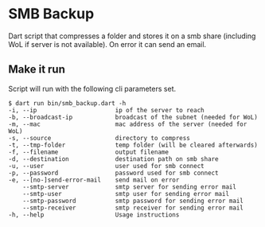 # SMB Backup
Dart script that compresses a folder and stores it on a smb share (including WoL if server is not available). On error it can send an email.

## Make it run
Script will run with the following cli parameters set.
```
$ dart run bin/smb_backup.dart -h
-i, --ip                      ip of the server to reach
-b, --broadcast-ip            broadcast of the subnet (needed for WoL)
-m, --mac                     mac address of the server (needed for WoL)
-s, --source                  directory to compress
-t, --tmp-folder              temp folder (will be cleared afterwards)
-f, --filename                output filename
-d, --destination             destination path on smb share
-u, --user                    user used for smb connect
-p, --password                password used for smb connect
-e, --[no-]send-error-mail    send mail on error
    --smtp-server             smtp server for sending error mail
    --smtp-user               smtp user for sending error mail
    --smtp-password           smtp password for sending error mail
    --smtp-receiver           smtp receiver for sending error mail
-h, --help                    Usage instructions
```

